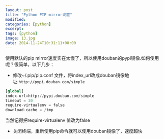 ```yaml
---
layout: post
title: "Python PIP mirror设置"
modified:
categories: [python]
excerpt:
tags: [python]
image: 13.jpg
date: 2014-11-24T10:31:11+08:00
---
```


使用默认的pip mirror速度实在太慢了，所以使用douban的pypi镜像.如何使用呢？很简单，以下几步：
- 修改~/.pip/pip.conf 文件，将index_url改成douban镜像地址:```http://pypi.douban.com/simple```

```python
[global]
index-url=http://pypi.douban.com/simple
timeout = 30
require-virtualenv = false
download-cache = /tmp
```

当然记得把require-virtualenv 值改为false

- 关闭终端，重新使用pip命令就可以使用douban镜像了，速度超快
